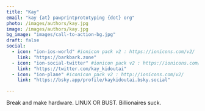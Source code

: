 ```yaml
---
title: "Kay"
email: "kay {at} pawprintprototyping {dot} org"
photo: /images/authors/kay.jpg
image: /images/authors/kay.jpg
bg_image: "images/call-to-action-bg.jpg"
draft: false
social:
  - icon: "ion-ios-world" #ionicon pack v2 : https://ionicons.com/v2/
    link: "https://barkbark.zone"
  - icon: "ion-social-twitter" #ionicon pack v2 : https://ionicons.com/v2/
    link: "https://twitter.com/kay_kidoutai"
  - icon: "ion-plane" #iconicon pack v2 : http://ionicons.com/v2/
    link: "https://bsky.app/profile/kaykidoutai.bsky.social"

---
```


Break and make hardware. LINUX OR BUST. Billionaires suck.
